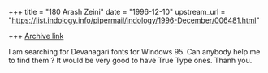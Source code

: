 +++
title = "180 Arash Zeini"
date = "1996-12-10"
upstream_url = "https://list.indology.info/pipermail/indology/1996-December/006481.html"

+++
[Archive link](https://list.indology.info/pipermail/indology/1996-December/006481.html)


I am searching for Devanagari fonts for Windows 95.
Can anybody help me to find them ?
It would be very good to have True Type ones.
Thanh you.





